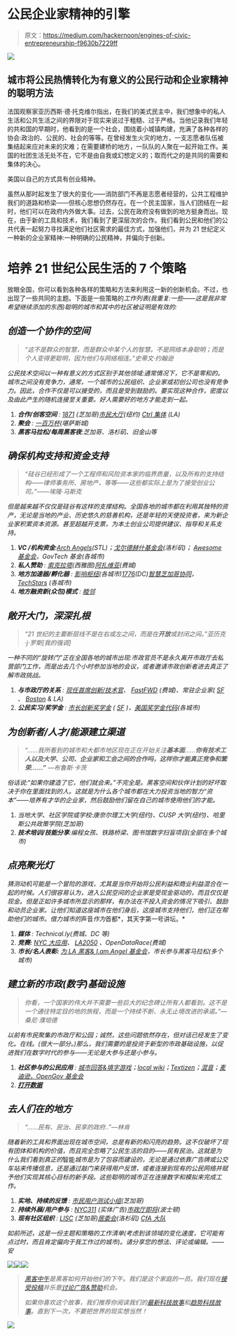 # 公民企业家精神的引擎

> 原文：<https://medium.com/hackernoon/engines-of-civic-entrepreneurship-f9630b7229ff>

![](img/f29ec619e9b4ee45632aa5f634d48eea.png)

## 城市将公民热情转化为有意义的公民行动和企业家精神的聪明方法

法国观察家亚历西斯·德·托克维尔指出，在我们的美式民主中，我们想象中的私人生活和公共生活之间的界限对于现实来说过于粗糙、过于严格。当他记录我们年轻的共和国的早期时，他看到的是一个社会，围绕着小城镇构建，充满了各种各样的协会:政治的、公民的、社会的等等。在曾经发生火灾的地方，一支志愿者队伍被集结起来应对未来的灾难；在需要建桥的地方，一队队的人聚在一起开始工作。美国的社团生活无处不在，它不是由自我或幻想定义的；取而代之的是共同的需要和集体的决心。

美国以自己的方式具有创业精神。

虽然从那时起发生了很大的变化——消防部门不再是志愿者经营的，公共工程维护我们的道路和桥梁——但核心思想仍然存在。在一个民主国家，当人们团结在一起时，他们可以在政府内外做大事。过去，公民在政府没有做到的地方挺身而出。现在，由于新的工具和技术，我们看到了更深层次的合作。我们看到公民和他们的公共代表一起努力寻找满足他们社区需求的最佳方式，加强他们，并为 21 世纪定义一种新的企业家精神:一种明确的公民精神，并偏向于创新。

# 培养 21 世纪公民生活的 7 个策略

放眼全国，你可以看到各种各样的策略和方法来利用这一新的创新机会。不过，也出现了一些共同的主题。下面是一些策略的*工作列表(我重复:*一些*——这是我非常希望继续添加的东西)聪明的城市和其中的社区被证明是有效的:*

## *创造一个协作的空间*

> *“这不是群众的智慧，而是群众中某个人的智慧。不是网络本身聪明；而是个人变得更聪明，因为他们与网络相连。”史蒂文·约翰逊*

*公民技术空间以一种有意义的方式区别于其他领域:通常情况下，它不是零和的。城市之间没有竞争力，通常，一个城市的公民组织、企业家或初创公司也没有竞争力。因此，合作不仅是可以接受的，而且是受到鼓励的。要实现这种合作，密度以及由此产生的随机连接至关重要。好人需要好的地方才能走到一起。*

1.  ***合作/创客空间** : [1871](http://www.1871.com/) (芝加哥)[市民大厅](http://civichall.org)(纽约) [Ctrl 集体](http://www.ctrlcollective.com/) (LA)*
2.  ***聚会** : [一百万杯](http://www.1millioncups.com/)(堪萨斯城)*
3.  ***黑客马拉松/每周黑客夜**:芝加哥、洛杉矶、旧金山等*

## *确保机构支持和资金支持*

> *“硅谷已经形成了一个工程师和风险资本家的临界质量，以及所有的支持结构——律师事务所、房地产，等等——这些都实际上是为了接受创业公司。”——埃隆·马斯克*

*但是越来越不仅仅是硅谷有这样的支撑结构。全国各地的城市都在利用其独特的资产，无论是当地的产业、历史悠久的慈善机构，还是年轻的天使投资者，来为新企业家积累资本资源。甚至超越开支票，为本土创业公司提供建议、指导和关系支持。*

1.  ***VC /机构资金**:[Arch Angels](http://www.stlouisarchangels.com/)(STL)；[戈尔德赫什基金会](http://www.goldhirshfoundation.org/)(洛杉矶)； [Awesome 基金会](http://www.awesomefoundation.org/)，GovTech 基金(各城市)*
2.  ***私人赞助** : [索克拉塔](https://www.socrata.com/newsroom-article/open-data-platform-provider-socrata-sponsors-national-day-civic-hacking-donating-data-hosting-platform-technical-support/)(西雅图)[阿扎维亚](http://www.summerofmaps.com/)(费城)*
3.  ***地方加速器/孵化器** : [影响枢纽](http://www.impacthub.net/)(各城市)[1776](http://www.1776.vc/)(DC)[智慧芝加哥协同](http://www.smartchicagocollaborative.org/)， [TechStars](http://www.techstars.com/) (各城市)*
4.  ***地方融资新(众包)模式** : [睦邻](https://neighborly.com/go)*

## *敞开大门，深深扎根*

> *“21 世纪的主要断层线不是在右或左之间，而是在**开放**或封闭之间。”亚历克·j·罗斯[我的强调]*

*一种不同的“旋转门”正在全国各地的城市出现:市政官员不是永久离开市政厅去私营部门工作，而是出去几个小时参加当地的会议，或者邀请市政创新者进去真正了解市政挑战。*

1.  ***与市政厅的关系** : [现任首席创新/技术官](/@abhinemani/on-boston-politics-and-the-arc-of-civic-innovation-be37621f947f#.twaivv5xi)、 [FastFWD](http://fast-fwd.org) (费城)、常驻企业家( [SF](http://entrepreneur.sfgov.org) 、 [Boston](http://newurbanmechanics.org/boston/join-our-team/) & LA)*
2.  ***公民实习/奖学金** : [市长创新奖学金](http://innovatesf.com/) ( [SF](https://manhattan.edu/content/san-francisco-mayors-innovation-fellowship) )，[美国奖学金代码](http://codeforamerica.org)(各城市)*

## *为创新者/人才/能源建立渠道*

> *“……我所看到的城市和大都市地区现在正在开始关注**基本面**……**你有技术工人以及大学、公司、企业家和工会之间的合作吗，这样你才能真正竞争和繁荣……”** —布鲁斯·卡茨*

*俗话说:“如果你建造了它，他们就会来。”不完全是。黑客空间和伙伴计划的好坏取决于你在里面找到的人。这就是为什么各个城市都在大力投资当地的智力“资本”——培养有才华的企业家，然后鼓励他们留在自己的城市使用他们的才能。*

1.  *当地大学、社区学院或学校:康奈尔理工大学(纽约)、CUSP 大学(纽约)、哈里斯公共政策学院(芝加哥)*
2.  ***技术培训/技能分享**:编程女孩、铁路桥梁、图书馆数字扫盲项目(全部在多个城市)*

## *点亮聚光灯*

*猜测动机可能是一个冒险的游戏，尤其是当你开始将公民利益和商业利益混合在一起的时候。人们很容易认为，进入公民空间的企业家是受现金驱动的，而且仅仅是现金。但是正如许多城市所显示的那样，有办法在不投入资金的情况下吸引、鼓励和动员企业家。让他们知道这座城市在他们身后，这座城市支持他们，他们正在帮助他们的城市。借力城市的*声音*作为*首都*，其天字第一号讲坛。*

1.  ***媒体** : Technical.ly(费城、DC 等)*
2.  ***竞赛:** [NYC 大应用](http://bigapps.nyc/p/)、 [LA2050](https://www.la2050.org/) 、OpenDataRace(费城)*
3.  ***市长/名人表彰:** [为 LA 黑客& I.am.Angel 基金会](https://www.youtube.com/watch?v=12r-3PechX4)，市长参与黑客马拉松(多个城市)*

## *建立新的市政(数字)基础设施*

> *你看，一个国家的伟大并不需要一些巨大的纪念碑让所有人都看到。这不是一个通往特定目的地的旅程，而是一个持续不断、永无止境改进的承诺。”—桑尼·濮培德*

*以前有市民聚集的市政厅和公园；诚然，这些问题依然存在，但对话已经发生了变化。在线。(很大一部分。)那么，我们需要的是投资于新型的市政基础设施，以促进我们在数字时代的参与——无论是大参与还是小参与。*

1.  ***社区参与的公民应用** : [城市回答&填字游戏](http://www.codeforamerica.org/blog/2012/08/13/honolulu-answers/)；[local wiki](http://localwiki.org)；[Textizen](https://www.textizen.com/)；[混音](http://getremix.com/)；[麦迪逊，OpenGov 基金会](http://www.routefifty.com/2016/01/dc-open-data-madison/125129/)*
2.  *[**打开数据**](/@abhinemani/rethinking-data-portals-30b66f00585d)*

## *去人们在的地方*

> *“……民有、民治、民享的政府..”—林肯*

*随着新的工具和界面出现在城市空间，总是有新的和闪亮的趋势。这不仅破坏了现有团体和机构的价值，而且完全忽略了公民生活的目的——民有民治。这就是为什么我们看到真正的*智能*城市是为了包容而建设的，无论是通过依靠广告牌或公交车站来传播信息，还是通过敲门来获得用户反馈，或者连接到现有的公民网络并赋予他们实现其核心目标的新手段。这些聪明的城市正在连接数字和模拟来完成工作。*

1.  ***实地、持续的反馈** : [市民用户测试小组](http://www.cutgroup.org/)(芝加哥)*
2.  ***持续外展/用户参与** : [NYC311](https://www.behance.net/gallery/4277419/NYC-311) (实体广告)[市政厅即将](http://www.cityofboston.gov/cityhalltogo/)(波士顿)*
3.  ***现有社区组织** : [LISC](http://www.lisc-chicago.org/index.html) (芝加哥)[居委会](https://www.lacity.org/city-government/subscribe-meeting-agendas-and-more/neighborhood-councils)(洛杉矶) [CfA 大队](http://brigade.codeforamerica.org)*

*如前所述，这是一份主题和策略的工作清单(考虑到该领域的变化速度，它可能有点过时，而且肯定偏向于我工作过的城市)。请分享您的想法、评论或编辑。——安*

*[![](img/50ef4044ecd4e250b5d50f368b775d38.png)](http://bit.ly/HackernoonFB)**[![](img/979d9a46439d5aebbdcdca574e21dc81.png)](https://goo.gl/k7XYbx)**[![](img/2930ba6bd2c12218fdbbf7e02c8746ff.png)](https://goo.gl/4ofytp)*

> *[黑客中午](http://bit.ly/Hackernoon)是黑客如何开始他们的下午。我们是这个家庭的一员。我们现在[接受投稿](http://bit.ly/hackernoonsubmission)并乐意[讨论广告&赞助](mailto:partners@amipublications.com)机会。*
> 
> *如果你喜欢这个故事，我们推荐你阅读我们的[最新科技故事](http://bit.ly/hackernoonlatestt)和[趋势科技故事](https://hackernoon.com/trending)。直到下一次，不要把世界的现实想当然！*

*[![](img/be0ca55ba73a573dce11effb2ee80d56.png)](https://goo.gl/Ahtev1)*